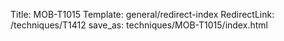 Title: MOB-T1015
Template: general/redirect-index
RedirectLink: /techniques/T1412
save_as: techniques/MOB-T1015/index.html